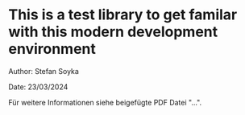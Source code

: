 # This is a test library to get familar with this modern development environment
Author: Stefan Soyka

Date: 23/03/2024


Für weitere Informationen siehe beigefügte PDF Datei "...".


